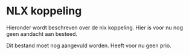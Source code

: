 # NLX koppeling
Hieronder wordt beschreven over de nlx koppeling. Hier is voor nu nog geen aandacht aan besteed.

Dit bestand moet nog aangevuld worden. Heeft voor nu geen prio.
